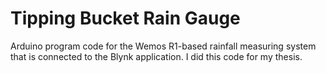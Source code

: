 # Tipping Bucket Rain Gauge

Arduino program code for the Wemos R1-based rainfall measuring system that is connected to the Blynk application. I did this code for my thesis.
